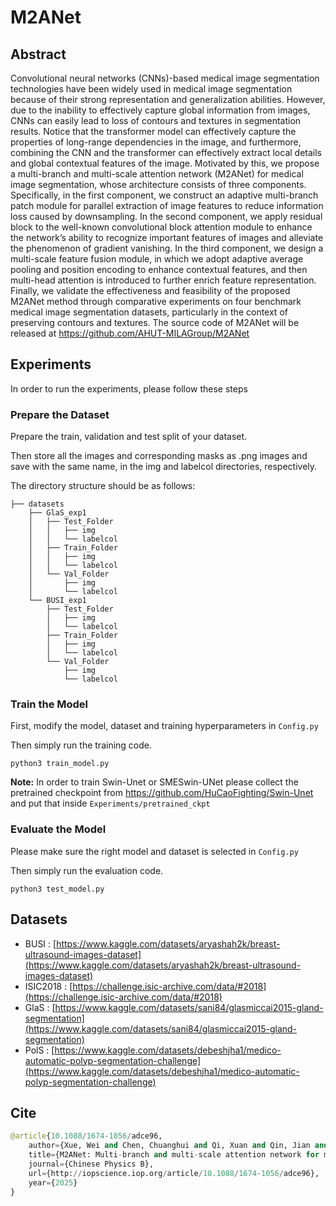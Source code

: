 # M2ANet

## Abstract
Convolutional neural networks (CNNs)-based medical image segmentation technologies have been widely used in medical image segmentation because of their strong representation and generalization abilities. However, due to the inability to effectively capture global information from images, CNNs can easily lead to loss of contours and textures in segmentation results. Notice that the transformer model can effectively capture the properties of long-range dependencies in the image, and furthermore, combining the CNN and the transformer can effectively extract local details and global contextual features of the image. Motivated by this, we propose a multi-branch and multi-scale attention network (M2ANet) for medical image segmentation, whose architecture consists of three components. Specifically, in the first component, we construct an adaptive multi-branch patch module for parallel extraction of image features to reduce information loss caused by downsampling. In the second component, we apply residual block to the well-known convolutional block attention module to enhance the network’s ability to recognize important features of images and alleviate the phenomenon of gradient vanishing. In the third component, we design a multi-scale feature fusion module, in which we adopt adaptive average pooling and position encoding to enhance contextual features, and then multi-head attention is introduced to further enrich feature representation. Finally, we validate the effectiveness and feasibility of the proposed M2ANet method through comparative experiments on four benchmark medical image segmentation datasets, particularly in the context of preserving contours and textures. The source code of M2ANet will be released at https://github.com/AHUT-MILAGroup/M2ANet

## Experiments

In order to run the experiments, please follow these steps

### Prepare the Dataset

Prepare the train, validation and test split of your dataset.   

Then store all the images and corresponding masks as .png images and save with the same name, in the img and labelcol directories, respectively.

The directory structure should be as follows:

```angular2html
├── datasets
    ├── GlaS_exp1
    │   ├── Test_Folder
    │   │   ├── img
    │   │   └── labelcol
    │   ├── Train_Folder
    │   │   ├── img
    │   │   └── labelcol
    │   └── Val_Folder
    │       ├── img
    │       └── labelcol
    └── BUSI_exp1
        ├── Test_Folder
        │   ├── img
        │   └── labelcol
        ├── Train_Folder
        │   ├── img
        │   └── labelcol
        └── Val_Folder
            ├── img
            └── labelcol
```

### Train the Model

First, modify the model, dataset and training hyperparameters in `Config.py`

Then simply run the training code.

```
python3 train_model.py
```

**Note:** In order to train Swin-Unet or SMESwin-UNet please collect the pretrained checkpoint from https://github.com/HuCaoFighting/Swin-Unet and put that inside `Experiments/pretrained_ckpt`


### Evaluate the Model

Please make sure the right model and dataset is selected in `Config.py`

Then simply run the evaluation code.

```
python3 test_model.py
```

## Datasets
- BUSI : [https://www.kaggle.com/datasets/aryashah2k/breast-ultrasound-images-dataset](https://www.kaggle.com/datasets/aryashah2k/breast-ultrasound-images-dataset)
- ISIC2018 : [https://challenge.isic-archive.com/data/#2018](https://challenge.isic-archive.com/data/#2018)
- GlaS : [https://www.kaggle.com/datasets/sani84/glasmiccai2015-gland-segmentation](https://www.kaggle.com/datasets/sani84/glasmiccai2015-gland-segmentation)
- PolS : [https://www.kaggle.com/datasets/debeshjha1/medico-automatic-polyp-segmentation-challenge](https://www.kaggle.com/datasets/debeshjha1/medico-automatic-polyp-segmentation-challenge)


## Cite
```python
@article{10.1088/1674-1056/adce96,
	author={Xue, Wei and Chen, Chuanghui and Qi, Xuan and Qin, Jian and Tang, Zhen and He, Yongsheng},
	title={M2ANet: Multi-branch and multi-scale attention network for medical image segmentation},
	journal={Chinese Physics B},
	url={http://iopscience.iop.org/article/10.1088/1674-1056/adce96},
	year={2025}
}
```


